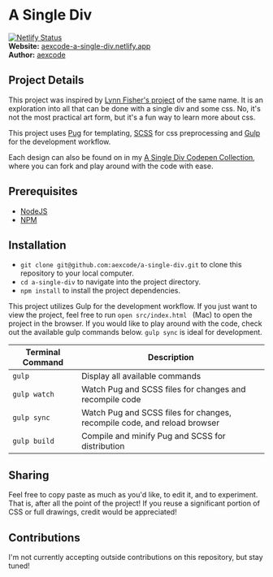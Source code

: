 # A Single Div

[![Netlify Status](https://api.netlify.com/api/v1/badges/918a83cf-f9cc-418e-9224-de7700b03d5d/deploy-status)](https://app.netlify.com/sites/aexcode-a-single-div/deploys) \
**Website:** [aexcode-a-single-div.netlify.app](https://aexcode-a-single-div.netlify.app/) \
**Author:** [aexcode](https://aexcode.com)

## Project Details
This project was inspired by [Lynn Fisher's project](https://github.com/lynnandtonic/a-single-div) of the same name. It is an exploration into all that can be done with a single div and some css. No, it's not the most practical art form, but it's a fun way to learn more about css. 

This project uses [Pug](https://pugjs.org/api/getting-started.html) for templating, [SCSS](https://sass-lang.com/) for css preprocessing and [Gulp](https://gulpjs.com/) for the development workflow. 

Each design can also be found on in my [A Single Div Codepen Collection](https://codepen.io/collection/pgowkP), where you can fork and play around with the code with ease.

## Prerequisites 
- [NodeJS](https://nodejs.org/en/)
- [NPM](https://www.npmjs.com/)


## Installation 
- `git clone git@github.com:aexcode/a-single-div.git` to clone this repository to your local computer.
- `cd a-single-div` to navigate into the project directory.
- `npm install` to install the project dependencies.

This project utilizes Gulp for the development workflow. If you just want to view the project, feel free to run `open src/index.html ` (Mac) to open the project in the browser. If you would like to play around with the code, check out the available gulp commands below. `gulp sync` is ideal for development.

| Terminal Command  | Description |
|---|---|
| `gulp`  | Display all available commands  |
| `gulp watch`  | Watch Pug and SCSS files for changes and recompile code  |
| `gulp sync`  | Watch Pug and SCSS files for changes, recompile code, and reload browser  |
| `gulp build`  | Compile and minify Pug and SCSS for distribution  |

## Sharing
Feel free to copy paste as much as you'd like, to edit it, and to experiment. That is, after all the point of the project! If you reuse a significant portion of CSS or full drawings, credit would be appreciated! 

## Contributions
I'm not currently accepting outside contributions on this repository, but stay tuned!